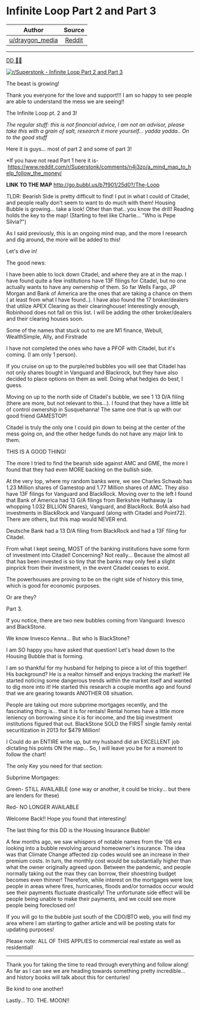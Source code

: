 Infinite Loop Part 2 and Part 3
===============================

| Author       | Source       | 
| :-------------: |:-------------:|
|  [u/draygon_media](https://www.reddit.com/user/draygon_media/) | [Reddit](https://www.reddit.com/r/Superstonk/comments/navdxu/infinite_loop_part_2_and_part_3/) | 

---


[DD 👨‍🔬](https://www.reddit.com/r/Superstonk/search?q=flair_name%3A%22DD%20%F0%9F%91%A8%E2%80%8D%F0%9F%94%AC%22&restrict_sr=1)

[![r/Superstonk - Infinite Loop Part 2 and Part 3](https://preview.redd.it/om4eohkucqy61.png?width=1534&format=png&auto=webp&s=704017fd96e28f8e3e54d81cf7e14ca3b7c0c16a)](https://preview.redd.it/om4eohkucqy61.png?width=1534&format=png&auto=webp&s=704017fd96e28f8e3e54d81cf7e14ca3b7c0c16a)

The beast is growing!

Thank you everyone for the love and support!!! I am so happy to see people are able to understand the mess we are seeing!!

The Infinite Loop pt. 2 and 3!

*The regular stuff: this is not financial advice, I am not an advisor, please take this with a grain of salt, research it more yourself... yadda yadda.. On to the good stuff*

Here it is guys... most of part 2 and some of part 3!

*If you have not read Part 1 here it is- <https://www.reddit.com/r/Superstonk/comments/n4j3zo/a_mind_map_to_help_follow_the_money/>

**LINK TO THE MAP** <http://go.bubbl.us/b7f901/25d0?/The-Loop>

TLDR: Bearish Side is pretty difficult to find! I put in what I could of Citadel, and people really don't seem to want to do much with them! Housing Bubble is growing... take a look! Other than that.. you know the drill! Reading holds the key to the map! (Starting to feel like Charlie... "Who is Pepe Silvia?")

As I said previously, this is an ongoing mind map, and the more I research and dig around, the more will be added to this!

Let's dive in!

The good news:

I have been able to lock down Citadel, and where they are at in the map. I have found quite a few institutions have 13F filings for Citadel, but no one actually wants to have any ownership of them. So far Wells Fargo, JP Morgan and Bank of America are the ones that are taking a chance on them ( at least from what I have found..). I have also found the 17 broker/dealers that utilize APEX Clearing as their clearinghouse! Interestingly enough, Robinhood does not fall on this list. I will be adding the other broker/dealers and their clearing houses soon.

Some of the names that stuck out to me are M1 finance, Webull, WealthSimple, Ally, and Firstrade

I have not completed the ones who have a PFOF with Citadel, but it's coming. (I am only 1 person).

If you cruise on up to the purple/red bubbles you will see that Citadel has not only shares bought in Vanguard and Blackrock, but they have also decided to place options on them as well. Doing what hedgies do best, I guess.

Moving on up to the north side of Citadel's bubble, we see 1 13 D/A filing (there are more, but not relevant to this...). I found that they have a little bit of control ownership in Susquehanna! The same one that is up with our good friend GAMESTOP!

Citadel is truly the only one I could pin down to being at the center of the mess going on, and the other hedge funds do not have any major link to them.

THIS IS A GOOD THING!

The more I tried to find the bearish side against AMC and GME, the more I found that they had even MORE backing on the bullish side.

At the very top, where my random banks were, we see Charles Schwab has 1.23 Million shares of Gamestop and 1.77 Million shares of AMC. They also have 13F filings for Vanguard and BlackRock. Moving over to the left I found that Bank of America had 13 G/A filings from Berkshire Hathaway (a whopping 1.032 BILLION Shares), Vanguard, and BlackRock. BofA also had investments in BlackRock and Vanguard (along with Citadel and Point72). There are others, but this map would NEVER end.

Deutsche Bank had a 13 D/A filing from BlackRock and had a 13F filing for Citadel.

From what I kept seeing, MOST of the banking institutions have some form of investment into Citadel! Concerning? Not really... Because the almost all that has been invested is so tiny that the banks may only feel a slight pinprick from their investment, in the event Citadel ceases to exist.

The powerhouses are proving to be on the right side of history this time, which is good for economic purposes.

Or are they?

Part 3.

If you notice, there are two new bubbles coming from Vanguard: Invesco and BlackStone.

We know Invesco Kenna... But who is BlackStone?

I am SO happy you have asked that question! Let's head down to the Housing Bubble that is forming.

I am so thankful for my husband for helping to piece a lot of this together! His background? He is a realtor himself and enjoys tracking the market! He started noticing some dangerous trends within the market itself and wanted to dig more into it! He started this research a couple months ago and found that we are gearing towards ANOTHER 08 situation.

People are taking out more subprime mortgages recently, and the fascinating thing is... that it is for rentals! Rental homes have a little more leniency on borrowing since it is for income, and the big investment institutions figured that out. BlackStone SOLD the FIRST single family rental securitization in 2013 for $479 Million!

I Could do an ENTIRE write up, but my husband did an EXCELLENT job dictating his points ON the map... So, I will leave you be for a moment to follow the chart!

The only Key you need for that section:

Subprime Mortgages:

Green- STILL AVAILABLE (one way or another, it could be tricky... but there are lenders for these)

Red- NO LONGER AVAILABLE

Welcome Back!! Hope you found that interesting!

The last thing for this DD is the Housing Insurance Bubble!

A few months ago, we saw whispers of notable names from the '08 era looking into a bubble revolving around homeowner's insurance. The idea was that Climate Change affected zip codes would see an increase in their premium costs. In turn, the monthly cost would be substantially higher than what the owner originally agreed upon. Between the pandemic, and people normally taking out the max they can borrow, their shoestring budget becomes even thinner! Therefore, while interest on the mortgages were low, people in areas where fires, hurricanes, floods and/or tornados occur would see their payments fluctuate drastically! The unfortunate side effect will be people being unable to make their payments, and we could see more people being foreclosed on!

If you will go to the bubble just south of the CDO/BTO web, you will find my area where I am starting to gather article and will be posting stats for updating purposes!

Please note: ALL OF THIS APPLIES to commercial real estate as well as residential!

------------------------------------------------------------------------------

Thank you for taking the time to read through everything and follow along! As far as I can see we are heading towards something pretty incredible... and history books will talk about this for centuries!

Be kind to one another!

Lastly... TO. THE. MOON!!
